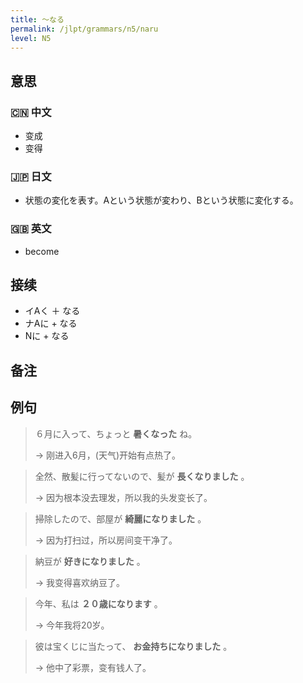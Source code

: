 ```yaml
---
title: 〜なる
permalink: /jlpt/grammars/n5/naru
level: N5
---
```


## 意思

### 🇨🇳 中文

- 变成
- 变得

### 🇯🇵 日文

- 状態の変化を表す。Aという状態が変わり、Bという状態に変化する。

### 🇬🇧 英文

- become

## 接续

- イAく ＋ なる
- ナAに + なる
- Nに + なる

## 备注


## 例句

> ６月に入って、ちょっと **暑くなった** ね。
>
> → 刚进入6月，(天气)开始有点热了。

> 全然、散髪に行ってないので、髪が **長くなりました** 。
>
> → 因为根本没去理发，所以我的头发变长了。

> 掃除したので、部屋が **綺麗になりました** 。
>
> → 因为打扫过，所以房间变干净了。

> 納豆が **好きになりました** 。
>
> → 我变得喜欢纳豆了。

> 今年、私は **２０歳になります** 。
>
> → 今年我将20岁。

> 彼は宝くじに当たって、 **お金持ちになりました** 。
>
> → 他中了彩票，变有钱人了。

